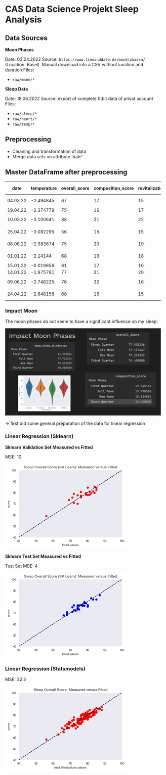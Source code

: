 # CAS Data Science Projekt Sleep Analysis

## Data Sources

**Moon Phases**

Date: 03.04.2022
Source: `https://www.timeanddate.de/mond/phasen/` (Location: Basel). Manual download into a CSV without lunation and duration
Files: 
- `raw/moon/*`

**Sleep Data**

Date: 18.06.2022
Source: export of complete fitbit data of privat account
Files: 
- `raw/sleep/*` 
- `raw/heart/*` 
- `raw/temp/*`


## Preprocessing
- Cleaning and transformation of data
- Merge data sets on attribute 'date'


## Master DataFrame after preprocessing

| date     | temperature | overall_score | composition_score | revitalization_score | duration_score | deep_sleep_in_minutes | resting_heart_rate | restlessness | bpm       | Moon Phase    |
|----------|-------------|---------------|-------------------|----------------------|----------------|-----------------------|--------------------|--------------|-----------|---------------|
| 04.03.22 | -2.494845   | 67            | 17                | 15                   | 35             | 66                    | 60                 | 0.073479     | 68.873969 | New Moon      |
| 19.04.22 | -2.374779   | 75            | 16                | 17                   | 42             | 62                    | 52                 | 0.071966     | 62.836604 |               |
| 10.03.22 | -3.100641   | 88            | 21                | 22                   | 45             | 126                   | 60                 | 0.054695     | 67.206731 | First Quarter |
| 25.04.22 | -3.082295   | 56            | 15                | 15                   | 26             | 23                    | 56                 | 0.100186     | 67.187992 | Third Quarter |
| 08.06.22 | -2.983674   | 75            | 20                | 19                   | 36             | 69                    | 55                 | 0.087816     | 69.163313 | First Quarter |
| 01.01.22 | -2.14144    | 68            | 19                | 18                   | 31             | 69                    | 60                 | 0.081197     | 61.607115 | New Moon      |
| 15.01.22 | -0.019856   | 61            | 17                | 10                   | 34             | 70                    | 57                 | 0.14459      | 68.972063 |               |
| 14.01.22 | -1.975761   | 77            | 21                | 20                   | 36             | 82                    | 59                 | 0.089701     | 68.562845 |               |
| 09.06.22 | -2.748225   | 76            | 22                | 16                   | 38             | 88                    | 54                 | 0.07064      | 59.214786 | First Quarter |
| 24.04.22 | -2.648158   | 68            | 16                | 15                   | 37             | 49                    | 54                 | 0.079038     | 76.126033 | Third Quarter |



### Impact Moon

The moon phases do not seem to have a significant influence on my sleep:

![moon](images/impact-moon.png)



-> first did some general preparation of the data for linear regression

### Linear Regression (Sklearn)


**Sklearn Validation Set Measured vs Fitted**

MSE: 10

![validation](images/sklearn_validation.png)


**Sklearn Test Set Measured vs Fitted**

Test Set MSE: 4

![test](images/sklearn_test.png)


### Linear Regression (Statsmodels)

MSE: 32.5

![statsmodels](images/statsmodels.png)



